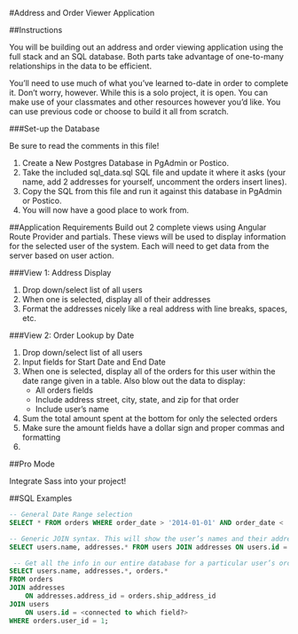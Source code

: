 #Address and Order Viewer Application

##Instructions

You will be building out an address and order viewing application using the full stack and an SQL database. Both parts take advantage of one-to-many relationships in the data to be efficient.

You’ll need to use much of what you’ve learned to-date in order to complete it. Don’t worry, however. While this is a solo project, it is open. You can make use of your classmates and other resources however you’d like. You can use previous code or choose to build it all from scratch.

###Set-up the Database

Be sure to read the comments in this file!

1. Create a New Postgres Database in PgAdmin or Postico.
2. Take the included sql_data.sql SQL file and update it where it asks (your name, add 2 addresses for yourself, uncomment the orders insert lines).
3. Copy the SQL from this file and run it against this database in PgAdmin or Postico. 
4. You will now have a good place to work from.

##Application Requirements
Build out 2 complete views using Angular Route Provider and partials. These views will be used to display information for the selected user of the system. Each will need to get data from the server based on user action.

###View 1: Address Display
1. Drop down/select list of all users
2. When one is selected, display all of their addresses
3. Format the addresses nicely like a real address with line breaks, spaces, etc.

###View 2: Order Lookup by Date
1. Drop down/select list of all users
2. Input fields for Start Date and End Date
3. When one is selected, display all of the orders for this user within the date range given in a table. Also blow out the data to display:
      - All orders fields
      - Include address street, city, state, and zip for that order
      - Include user’s name
4. Sum the total amount spent at the bottom for only the selected orders
5. Make sure the amount fields have a dollar sign and proper commas and formatting
6. 

##Pro Mode

Integrate Sass into your project!


##SQL Examples

```sql
-- General Date Range selection
SELECT * FROM orders WHERE order_date > '2014-01-01' AND order_date < 'tomorrow';

-- Generic JOIN syntax. This will show the user’s names and their addresses
SELECT users.name, addresses.* FROM users JOIN addresses ON users.id = addresses.user_id;

 -- Get all the info in our entire database for a particular user’s orders
SELECT users.name, addresses.*, orders.*
FROM orders
JOIN addresses
	ON addresses.address_id = orders.ship_address_id
JOIN users
	ON users.id = <connected to which field?>
WHERE orders.user_id = 1;
```
